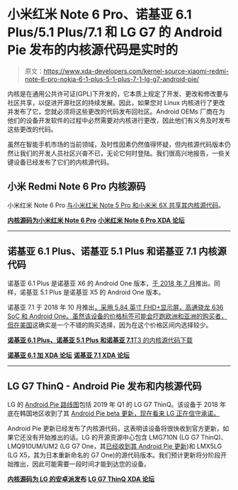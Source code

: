 # 小米红米 Note 6 Pro、诺基亚 6.1 Plus/5.1 Plus/7.1 和 LG G7 的 Android Pie 发布的内核源代码是实时的

> 原文：<https://www.xda-developers.com/kernel-source-xiaomi-redmi-note-6-pro-nokia-6-1-plus-5-1-plus-7-1-lg-g7-android-pie/>

内核是在通用公共许可证(GPL)下开发的，它本质上规定了开发、更改和修改要与社区共享，以促进开源社区的持续发展。因此，如果您对 Linux 内核进行了更改并发布了它，您就必须将这些更改的代码发布回社区。Android OEMs 厂商在为他们的设备开发软件的过程中必然需要对内核进行更改，因此他们有义务及时发布这些更改的代码。

虽然在智能手机市场的当前领域，及时性因素仍然值得怀疑，但内核源代码版本仍然让我们的开发人员社区兴奋不已，无论它何时登陆。我们很高兴地报告，一些关键设备已经发布了它们的内核源代码。

## 小米 Redmi Note 6 Pro 内核源码

小米红米 Note 6 Pro [与小米红米 Note 5 Pro 和小米米 6X 共享其内核源代码](https://github.com/MiCode/Xiaomi_Kernel_OpenSource/commit/efbbb9cce47475c49f28d227b2a52eca6f0d02a7)。

[**内核源码为小米红米 Note 6 Pro**](https://github.com/MiCode/Xiaomi_Kernel_OpenSource/tree/whyred-o-oss) [**小米红米 Note 6 Pro XDA 论坛**](https://forum.xda-developers.com/redmi-note-6-pro)

* * *

## 诺基亚 6.1 Plus、诺基亚 5.1 Plus 和诺基亚 7.1 内核源代码

诺基亚 6.1 Plus 是诺基亚 X6 的 Android One 版本，[于 2018 年 7 月](https://www.xda-developers.com/nokia-6-1-plus-android-one/)推出。同样，诺基亚 5.1 Plus 是诺基亚 X5 的 Android One 版本。

诺基亚 7.1 于 2018 年 10 月推出[，采用 5.84 英寸 FHD+显示屏，高通骁龙 636 SoC 和 Android One。虽然该设备的价格标签可能会吓跑欧洲和亚洲的购买者，但在美国](https://www.xda-developers.com/nokia-7-1-notched-hd-android-one/)这确实是一个不错的购买选择，因为在这个价格区间内选择较少。

[**诺基亚 6.1 Plus、诺基亚 5.1 Plus 和诺基亚 7.1**T3 的内核源代码下载](https://www.nokia.com/phones/en_int/opensource)

[**诺基亚 6.1 加 XDA 论坛**](https://forum.xda-developers.com/nokia-6-1-plus) [**诺基亚 7.1 XDA 论坛**](https://forum.xda-developers.com/nokia-7-1)

* * *

## LG G7 ThinQ - Android Pie 发布和内核源代码

LG 的 [Android Pie 路线图](https://www.xda-developers.com/lg-android-pie-update-roadmap-g7-q1-2019/)包括 2019 年 Q1 的 LG G7 ThinQ。该设备于 2018 年底在韩国地区收到了其 [Android Pie beta 更新，现在看来 LG 正在信守承诺。](https://www.xda-developers.com/lg-g7-thinq-android-pie-beta-korea/)

Android Pie 更新已经发布了内核源代码，这表明该设备将很快收到官方更新，如果它还没有开始推出的话。LG 的开源资源中心包含 LMG710N (LG G7 ThinQ)、LMQ910UM/UM2 (LG G7 One，其[已经收到其 Android Pie 更新](https://www.xda-developers.com/lg-g7-one-android-pie-update/))和 LMX5LG (LG X5，其为日本重新命名的 G7 One)的源代码版本。我们预计更新将分阶段开始推出，因此可能需要一段时间才能到达您的设备。

[**内核源码为 LG 的安卓派发布**](http://opensource.lge.com/osSch/list?types=ALL&search=Pie) [**LG G7 ThinQ XDA 论坛**](https://forum.xda-developers.com/lg-g7-thinq)